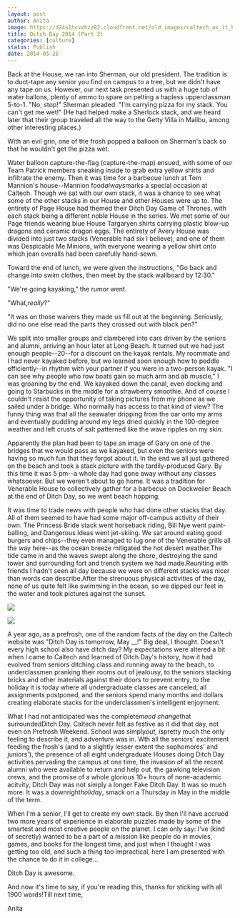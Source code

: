 ```yaml
---
layout: post
author: Anita
image: https://d24slhcvzhzz82.cloudfront.net/old_images/caltech_as_it_happens/6a0105349b8251970b01a511be764c970c.jpg
title: Ditch Day 2014 (Part 2)
categories: [culture]
status: Publish
date: 2014-05-25
---
```



Back at the House, we ran into Sherman, our old president. The tradition is to duct-tape any senior you find on campus to a tree, but we didn't have any tape on us. However, our next task presented us with a huge tub of water ballons, plenty of ammo to spare on pelting a hapless upperclassman 5-to-1. "No, stop!" Sherman pleaded. "I'm carrying pizza for my stack. You can't get me wet!" (He had helped make a Sherlock stack, and we heard later that their group traveled all the way to the Getty Villa in Malibu, among other interesting places.)

With an evil grin, one of the frosh popped a balloon on Sherman's back so that he wouldn't get the pizza wet.

Water balloon capture-the-flag (capture-the-map) ensued, with some of our Team Patrick members sneaking inside to grab extra yellow shirts and infiltrate the enemy. Then it was time for a barbecue lunch at Tom Mannion's house--Mannion food*always*marks a special occasion at Caltech. Though we sat with our own stack, it was a chance to see what some of the other stacks in our House and other Houses were up to. The entirety of Page House had themed their Ditch Day Game of Thrones, with each stack being a different noble House in the series. We met some of our Page friends wearing blue House Targaryen shirts carrying plastic blow-up dragons and ceramic dragon eggs. The entirety of Avery House was divided into just two stacks (Venerable had six I believe), and one of them was Despicable Me Minions, with everyone wearing a yellow shirt onto which jean overalls had been carefully hand-sewn.

Toward the end of lunch, we were given the instructions, "Go back and change into swim clothes, then meet by the stack wallboard by 12:30."

"We're going kayaking," the rumor went.

"What,*really*?"

"It was on those waivers they made us fill out at the beginning. Seriously, did no one else read the parts they crossed out with black pen?"

We split into smaller groups and clambered into cars driven by the seniors and alumni, arriving an hour later at Long Beach. It turned out we had just enough people--20--for a discount on the kayak rentals. My roommate and I had never kayaked before, but we learned soon enough how to peddle efficiently--in rhythm with your partner if you were in a two-person kayak. "I can see why people who row boats gain so much arm and ab muscle," I was groaning by the end. We kayaked down the canal, even docking and going to Starbucks in the middle for a strawberry smoothie. And of course I couldn't resist the opportunity of taking pictures from my phone as we sailed under a bridge. Who normally has access to that kind of view? The funny thing was that all the seawater dripping from the oar onto my arms and eventually puddling around my legs dried quickly in the 100-degree weather and left crusts of salt patterned like the wave ripples on my skin.

Apparently the plan had been to tape an image of Gary on one of the bridges that we would pass as we kayaked, but even the seniors were having so much fun that they forgot about it. In the end we all just gathered on the beach and took a stack picture with the tardily-produced Gary. By this time it was 5 pm--a whole day had gone away without any classes whatsoever. But we weren't about to go home. It was a tradition for Venerable House to collectively gather for a barbecue on Dockweiler Beach at the end of Ditch Day, so we went beach hopping.

It was time to trade news with people who had done other stacks that day. All of them seemed to have had some major off-campus activity of their own. The Princess Bride stack went horseback riding, Bill Nye went paint-balling, and Dangerous Ideas went jet-skiing. We sat around eating good burgers and chips--they even managed to lug one of the Venerable grills all the way here--as the ocean breeze mitigated the hot desert weather.The tide came in and the waves swept along the shore, destroying the sand tower and surrounding fort and trench system we had made.Reuniting with friends I hadn't seen all day because we were on different stacks was nicer than words can describe.After the strenuous physical activities of the day, none of us quite felt like swimming in the ocean, so we dipped our feet in the water and took pictures against the sunset.


![](https://d24slhcvzhzz82.cloudfront.net/old_images/caltech_as_it_happens/6a0105349b8251970b01a511be7658970c.jpg)


![](https://d24slhcvzhzz82.cloudfront.net/old_images/caltech_as_it_happens/6a0105349b8251970b01a511be765d970c.jpg)

A year ago, as a prefrosh, one of the random facts of the day on the Caltech website was "Ditch Day is tomorrow, May __!" Big deal, I thought. Doesn't every high school also have ditch day? My expectations were altered a bit when I came to Caltech and learned of Ditch Day's history, how it had evolved from seniors ditching class and running away to the beach, to underclassmen pranking their rooms out of jealousy, to the seniors stacking bricks and other materials against their doors to prevent entry, to the holiday it is today where all undergraduate classes are canceled, all assignments postponed, and the seniors spend many months and dollars creating elaborate stacks for the underclassmen's intelligent enjoyment.

What I had not anticipated was the complete*mood change*that surroundedDitch Day. Caltech never felt as festive as it did that day, not even on Prefrosh Weekend. School was simply*out, is*pretty much the only feeling to describe it, and adventure was in. Wth all the seniors' excitement feeding the frosh's (and to a slightly lesser extent the sophomores' and juniors'), the presence of all eight undergraduate Houses doing Ditch Day activities pervading the campus at one time, the invasion of all the recent alumni who were available to return and help out, the gawking television crews, and the promise of a whole glorious 10+ hours of none-academic acitvity, Ditch Day was not simply a longer Fake Ditch Day. It was so much more. It was a downright*holiday*, smack on a Thursday in May in the middle of the term.

When I'm a senior, I'll get to create my own stack. By then I'll have accrued two more years of experience in elaborate puzzles made by some of the smartest and most creative people on the planet. I can only say: I've (kind of secretly) wanted to be a part of a mission like people do in movies, games, and books for the longest time, and just when I thought I was getting too old, and such a thing too impractical, here I am presented with the chance to do it in college...

Ditch Day is awesome.

And now it's time to say, if you're reading this, thanks for sticking with all 1900 words!Till next time,

Anita

